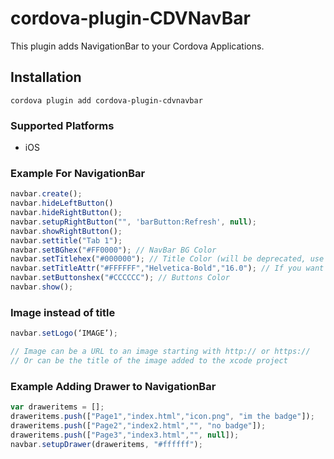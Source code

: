 
# cordova-plugin-CDVNavBar

This plugin adds NavigationBar to your Cordova Applications.

## Installation

    cordova plugin add cordova-plugin-cdvnavbar


### Supported Platforms

- iOS

### Example For NavigationBar

```javascript
navbar.create();
navbar.hideLeftButton()
navbar.hideRightButton();
navbar.setupRightButton("", 'barButton:Refresh', null);
navbar.showRightButton();
navbar.settitle("Tab 1");
navbar.setBGhex("#FF0000"); // NavBar BG Color
navbar.setTitlehex("#000000"); // Title Color (will be deprecated, use setTitleAttr instead)
navbar.setTitleAttr("#FFFFFF","Helvetica-Bold","16.0"); // If you want a custom font, you need to add it to xcode
navbar.setButtonshex("#CCCCCC"); // Buttons Color
navbar.show();
```

### Image instead of title
```javascript
navbar.setLogo(‘IMAGE’);

// Image can be a URL to an image starting with http:// or https://
// Or can be the title of the image added to the xcode project
```

### Example Adding Drawer to NavigationBar
```javascript
var draweritems = [];
draweritems.push(["Page1","index.html","icon.png", "im the badge"]);
draweritems.push(["Page2","index2.html","", "no badge"]);
draweritems.push(["Page3","index3.html","", null]);
navbar.setupDrawer(draweritems, "#ffffff");
```
